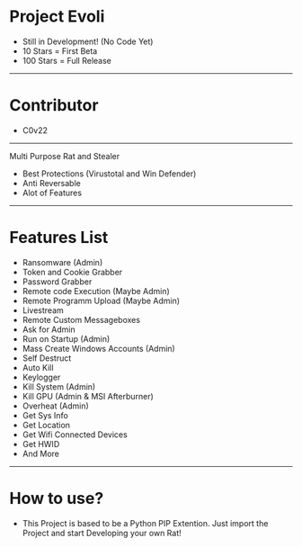 # Project Evoli
* Still in Development! (No Code Yet)
* 10 Stars = First Beta
* 100 Stars = Full Release
-------------------
# Contributor
* C0v22
--------------------
Multi Purpose Rat and Stealer
- Best Protections (Virustotal and Win Defender)
- Anti Reversable
- Alot of Features
---------------------------
# Features List
* Ransomware (Admin)
* Token and Cookie Grabber
* Password Grabber
* Remote code Execution (Maybe Admin)
* Remote Programm Upload (Maybe Admin)
* Livestream
* Remote Custom Messageboxes
* Ask for Admin 
* Run on Startup (Admin)
* Mass Create Windows Accounts (Admin)
* Self Destruct 
* Auto Kill
* Keylogger
* Kill System (Admin)
* Kill GPU (Admin & MSI Afterburner)
* Overheat (Admin)
* Get Sys Info
* Get Location
* Get Wifi Connected Devices
* Get HWID 
* And More
-------------------------
# How to use?
* This Project is based to be a Python PIP Extention. Just import the Project and start Developing your own Rat!

